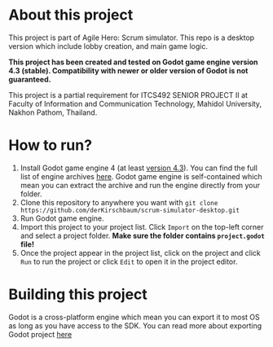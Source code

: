 # About this project
This project is part of Agile Hero: Scrum simulator. This repo is a desktop version which include lobby creation, and main game logic.

**This project has been created and tested on Godot game engine version 4.3 (stable). Compatibility with newer or older version of Godot is not guaranteed.**

This project is a partial requirement for ITCS492 SENIOR PROJECT II at Faculty of Information and Communication Technology, Mahidol University, Nakhon Pathom, Thailand.

# How to run?
1. Install Godot game engine 4 (at least [version 4.3](https://godotengine.org/download/archive/4.3-stable/)). You can find the full list of engine archives [here](https://godotengine.org/download/archive/). Godot game engine is self-contained which mean you can extract the archive and run the engine directly from your folder.
2. Clone this repository to anywhere you want with `git clone https://github.com/derKirschbaum/scrum-simulator-desktop.git`
3. Run Godot game engine.
4. Import this project to your project list. Click `Import` on the top-left corner and select a project folder. **Make sure the folder contains `project.godot` file!**
5. Once the project appear in the project list, click on the project and click `Run` to run the project or click `Edit` to open it in the project editor.

# Building this project
Godot is a cross-platform engine which mean you can export it to most OS as long as you have access to the SDK. You can read more about exporting Godot project [here](https://docs.godotengine.org/en/4.3/tutorials/export/index.html)
